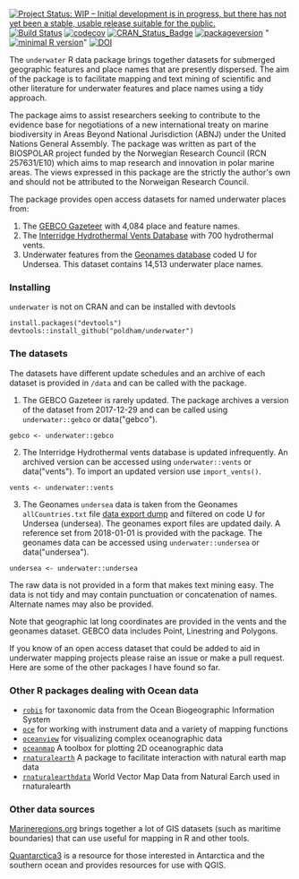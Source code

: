 [![Project Status: WIP – Initial development is in progress, but there has not yet been a stable, usable release suitable for the public.](http://www.repostatus.org/badges/latest/wip.svg)](http://www.repostatus.org/#wip)
[![Build Status](https://travis-ci.org/poldham/underwater.svg?branch=master)](https://travis-ci.org/poldham/underwater)
[![codecov](https://codecov.io/gh/poldham/underwater/branch/master/graph/badge.svg)](https://codecov.io/gh/poldham/underwater)
[![CRAN_Status_Badge](http://www.r-pkg.org/badges/version/underwater)](https://cran.r-project.org/package=underwater)
[![packageversion](https://img.shields.io/badge/Package%20version-0.1.0-orange.svg?style=flat-square)](commits/master)
"[![minimal R version](https://img.shields.io/badge/R%3E%3D-3.0.3-6666ff.svg)](https://cran.r-project.org/)"
[![DOI](https://zenodo.org/badge/120892550.svg)](https://zenodo.org/badge/latestdoi/120892550)

The `underwater` R data package brings together datasets for submerged geographic features and place names that are presently dispersed. The aim of the package is to facilitate mapping and text mining of scientific and other literature for underwater features and place names using a tidy approach. 

The package aims to assist researchers seeking to contribute to the evidence base for negotiations of a new international treaty on marine biodiversity in Areas Beyond National Jurisdiction (ABNJ) under the United Nations General Assembly. The package was written as part of the BIOSPOLAR project funded by the Norwegian Research Council (RCN 257631/E10) which aims to map research and innovation in polar marine areas. The views expressed in this package are the strictly the author's own and should not be attributed to the Norweigan Research Council. 

The package provides open access datasets for named underwater places from:

1. The [GEBCO Gazeteer](https://www.gebco.net/data_and_products/undersea_feature_names/) with 4,084 place and feature names.
2. The [Interridge Hydrothermal Vents Database](https://vents-data.interridge.org/) with 700 hydrothermal vents.
3. Underwater features from the [Geonames database](http://www.geonames.org/export/) coded U for Undersea. This dataset contains 14,513 underwater place names.

### Installing

`underwater` is not on CRAN and can be installed with devtools

```{r}
install.packages("devtools")
devtools::install_github("poldham/underwater")
```

### The datasets 

The datasets have different update schedules and an archive of each dataset is provided in `/data` and can be called with the package. 

1. The GEBCO Gazeteer is rarely updated. The package archives a version of the dataset from 2017-12-29 and can be called using `underwater::gebco` or data("gebco").

```{r}
gebco <- underwater::gebco
```

2. The Interridge Hydrothermal vents database is updated infrequently. An archived version can be accessed using `underwater::vents` or data("vents"). To import an updated version use `import_vents()`.

```{r}
vents <- underwater::vents
```

3. The Geonames `undersea` data is taken from the Geonames `allCountries.txt` file [data export dump](http://download.geonames.org/export/dump/) and filtered on code U for Undersea (undersea). The geonames export files are updated daily. A reference set from 2018-01-01 is provided with the package. The geonames data can be accessed using `underwater::undersea` or data("undersea").

```{r}
undersea <- underwater::undersea
```


The raw data is not provided in a form that makes text mining easy. The data is not tidy and may contain punctuation or concatenation of names. Alternate names may also be provided. 

Note that geographic lat long coordinates are provided in the vents and the geonames dataset. GEBCO data includes Point, Linestring and Polygons. 

If you know of an open access dataset that could be added to aid in underwater mapping projects please raise an issue or make a pull request. Here are some of the other packages I have found so far. 

### Other R packages dealing with Ocean data

- [`robis`](https://github.com/iobis/robis) for taxonomic data from the Ocean Biogeographic Information System
- [`oce`](https://github.com/dankelley/oce) for working with instrument data and a variety of mapping functions
- [`oceanview`](https://github.com/cran/OceanView) for visualizing complex oceanographic data
- [`oceanmap`](https://github.com/cran/oceanmap) A toolbox for plotting 2D oceanographic data
- [`rnaturalearth`](https://github.com/ropenscilabs/rnaturalearth) A package to facilitate interaction with natural earth map data
- [`rnaturalearthdata`](https://github.com/ropenscilabs/rnaturalearthdata) World Vector Map Data from Natural Earch used in rnaturalearth

### Other data sources

[Marineregions.org](http://www.marineregions.org/downloads.php) brings together a lot of GIS datasets (such as maritime boundaries) that can use useful for mapping in R and other tools. 

[Quantarctica3](https://www.scar.org/general-scar-news/quantarctica3/) is a resource for those interested in Antarctica and the southern ocean and provides resources for use with QGIS. 